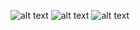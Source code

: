 ![alt text](<Screenshot 2025-05-14 133602-1.png>)
![alt text](<Screenshot 2025-05-14 133609-1.png>)
![alt text](<Screenshot 2025-05-14 133615-1.png>)